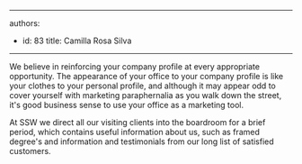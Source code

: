 

---
authors:
  - id: 83
    title: Camilla Rosa Silva
---




<span class='intro'> <p>​We believe in reinforcing your company profile at every appropriate opportunity. The appearance of your office to your company profile is like your clothes to your personal profile, and although it may appear odd to cover yourself with marketing paraphernalia as you walk down the street, it's good business sense to use your office as a marketing tool.</p> </span>

<p>At SSW we direct all our visiting clients into the boardroom for a brief period, which contains useful information about us, such as framed degree's and information and testimonials from our long list of satisfied customers. ​</p>


